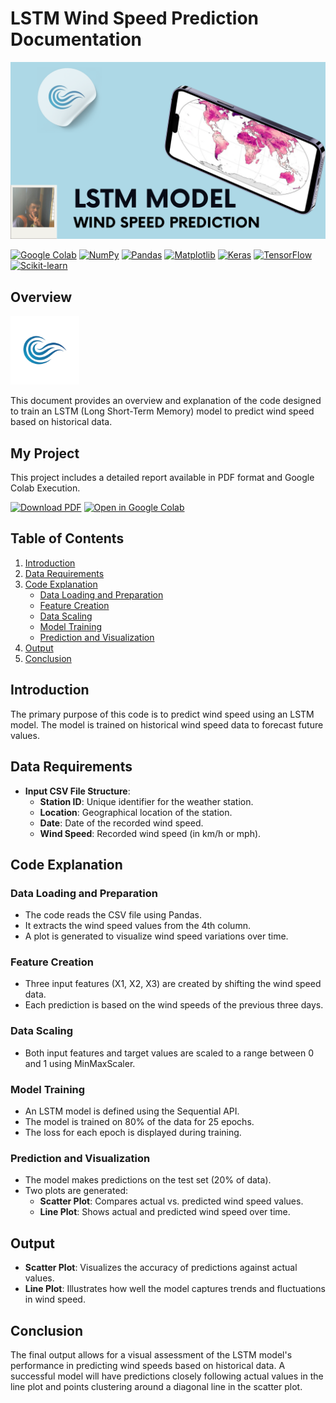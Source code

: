 # LSTM Wind Speed Prediction Documentation
<img src="https://github.com/Anish202020/Web-Development-Data/blob/main/Banner/Banner-1/Machine%20Learning/wind-speed.png"/>

[![Google Colab](https://img.shields.io/badge/Google%20Colab-F9AB00?style=for-the-badge&logo=googlecolab&logoColor=white)](https://colab.research.google.com/)
[![NumPy](https://img.shields.io/badge/NumPy-013243?style=for-the-badge&logo=numpy&logoColor=white)](https://numpy.org/)
[![Pandas](https://img.shields.io/badge/Pandas-150458?style=for-the-badge&logo=pandas&logoColor=white)](https://pandas.pydata.org/)
[![Matplotlib](https://img.shields.io/badge/Matplotlib-003B57?style=for-the-badge&logo=matplotlib&logoColor=white)](https://matplotlib.org/)
[![Keras](https://img.shields.io/badge/Keras-D00000?style=for-the-badge&logo=keras&logoColor=white)](https://keras.io/)
[![TensorFlow](https://img.shields.io/badge/TensorFlow-FF6F20?style=for-the-badge&logo=tensorflow&logoColor=white)](https://www.tensorflow.org/)
[![Scikit-learn](https://img.shields.io/badge/Scikit--learn-F7931E?style=for-the-badge&logo=scikit-learn&logoColor=white)](https://scikit-learn.org/)

## Overview

<img src="https://github.com/Anish202020/Web-Development-Data/blob/main/Logos/Website%20Logos/wind.jpg" width="110"/>

This document provides an overview and explanation of the code designed to train an LSTM (Long Short-Term Memory) model to predict wind speed based on historical data.

## My Project
This project includes a detailed report available in PDF format and Google Colab Execution.

[![Download PDF](https://img.shields.io/badge/Download-PDF-blue?style=flat)](https://github.com/Anish202020/Big-Data-Analysis-Mini-Project/blob/main/Big%20Data%20Mini%20Project-2.0.pdf)
[![Open in Google Colab](https://img.shields.io/badge/Open%20in-Google%20Colab-blue?style=flat&logo=googlecolab)](https://colab.research.google.com/drive/1zSBZl_BOLwNUjKmZMQ2twBDiA8qImwV8?usp=sharing)


## Table of Contents
1. [﻿Introduction](https://#introduction) 
2. [﻿Data Requirements](https://#data-requirements) 
3. [﻿Code Explanation](https://#code-explanation) 
    - [﻿Data Loading and Preparation](https://#data-loading-and-preparation) 
    - [﻿Feature Creation](https://#feature-creation) 
    - [﻿Data Scaling](https://#data-scaling) 
    - [﻿Model Training](https://#model-training) 
    - [﻿Prediction and Visualization](https://#prediction-and-visualization) 
4. [﻿Output](https://#output) 
5. [﻿Conclusion](https://#conclusion) 
## Introduction
The primary purpose of this code is to predict wind speed using an LSTM model. The model is trained on historical wind speed data to forecast future values.

## Data Requirements
- **Input CSV File Structure**:
    - **Station ID**: Unique identifier for the weather station.
    - **Location**: Geographical location of the station.
    - **Date**: Date of the recorded wind speed.
    - **Wind Speed**: Recorded wind speed (in km/h or mph).
## Code Explanation
### Data Loading and Preparation
- The code reads the CSV file using Pandas.
- It extracts the wind speed values from the 4th column.
- A plot is generated to visualize wind speed variations over time.
### Feature Creation
- Three input features (X1, X2, X3) are created by shifting the wind speed data.
- Each prediction is based on the wind speeds of the previous three days.
### Data Scaling
- Both input features and target values are scaled to a range between 0 and 1 using MinMaxScaler.
### Model Training
- An LSTM model is defined using the Sequential API.
- The model is trained on 80% of the data for 25 epochs.
- The loss for each epoch is displayed during training.
### Prediction and Visualization
- The model makes predictions on the test set (20% of data).
- Two plots are generated:
    - **Scatter Plot**: Compares actual vs. predicted wind speed values.
    - **Line Plot**: Shows actual and predicted wind speed over time.
## Output
- **Scatter Plot**: Visualizes the accuracy of predictions against actual values.
- **Line Plot**: Illustrates how well the model captures trends and fluctuations in wind speed.
## Conclusion
The final output allows for a visual assessment of the LSTM model's performance in predicting wind speeds based on historical data. A successful model will have predictions closely following actual values in the line plot and points clustering around a diagonal line in the scatter plot.

